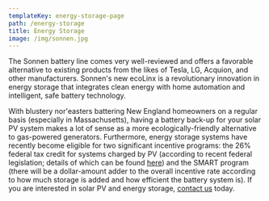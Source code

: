 ```yaml
---
templateKey: energy-storage-page
path: /energy-storage
title: Energy Storage
image: /img/sonnen.jpg
---
```

<!--StartFragment-->

The Sonnen battery line comes very well-reviewed and offers a favorable alternative to existing products from the likes of Tesla, LG, Acquion, and other manufacturers. Sonnen's new ecoLinx is a revolutionary innovation in energy storage that integrates clean energy with home automation and intelligent, safe battery technology.

With blustery nor'easters battering New England homeowners on a regular basis (especially in Massachusetts), having a battery back-up for your solar PV system makes a lot of sense as a more ecologically-friendly alternative to gas-powered generators. Furthermore, energy storage systems have recently become eligible for two significant incentive programs: the 26% federal tax credit for systems charged by PV (according to recent federal legislation; details of which can be found [here](https://www.nrel.gov/docs/fy18osti/70384.pdf)) and the SMART program (there will be a dollar-amount adder to the overall incentive rate according to how much storage is added and how efficient the battery system is). If you are interested in solar PV and energy storage, [contact us](http://www.sunwindllc.com/contact/) today.

<!--EndFragment-->